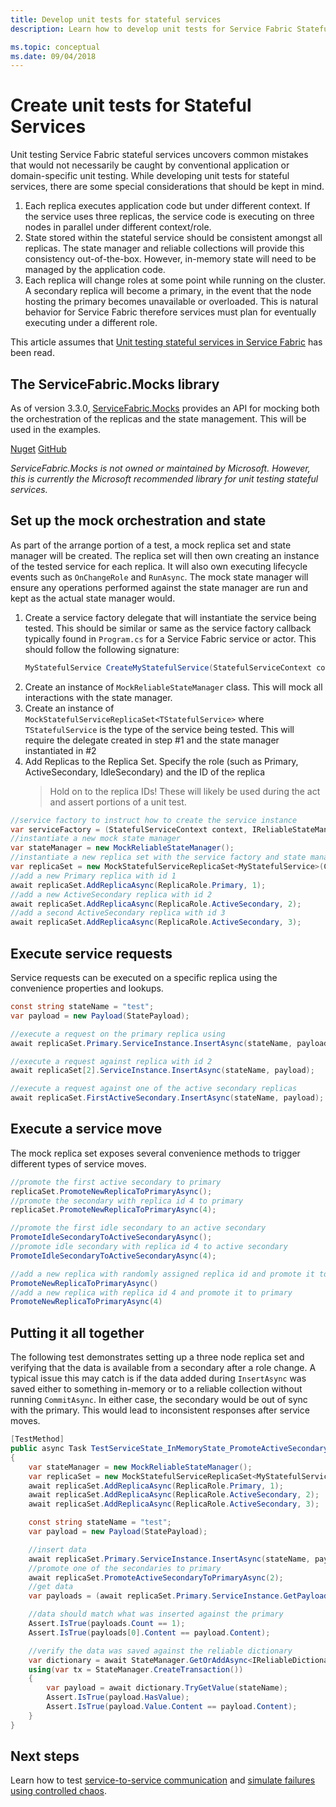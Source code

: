 ```yaml
---
title: Develop unit tests for stateful services
description: Learn how to develop unit tests for Service Fabric Stateful Services.

ms.topic: conceptual
ms.date: 09/04/2018
---
```


# Create unit tests for Stateful Services
Unit testing Service Fabric stateful services uncovers common mistakes that would not necessarily be caught by conventional application or domain-specific unit testing. While developing unit tests for stateful services, there are some special considerations that should be kept in mind.

1. Each replica executes application code but under different context. If the service uses three replicas, the service code is executing on three nodes in parallel under different context/role.
2. State stored within the stateful service should be consistent amongst all replicas. The state manager and reliable collections will provide this consistency out-of-the-box. However, in-memory state will need to be managed by the application code.
3. Each replica will change roles at some point while running on the cluster. A secondary replica will become a primary, in the event that the node hosting the primary becomes unavailable or overloaded. This is natural behavior for Service Fabric therefore services must plan for eventually executing under a different role.

This article assumes that [Unit testing stateful services in Service Fabric](service-fabric-concepts-unit-testing.md) has been read.

## The ServiceFabric.Mocks library
As of version 3.3.0, [ServiceFabric.Mocks](https://www.nuget.org/packages/ServiceFabric.Mocks/) provides an API for mocking both the orchestration of the replicas and the state management. This will be used in the examples.

[Nuget](https://www.nuget.org/packages/ServiceFabric.Mocks/)
[GitHub](https://github.com/loekd/ServiceFabric.Mocks)

*ServiceFabric.Mocks is not owned or maintained by Microsoft. However, this is currently the Microsoft recommended library for unit testing stateful services.*

## Set up the mock orchestration and state
As part of the arrange portion of a test, a mock replica set and state manager will be created. The replica set will then own creating an instance of the tested service for each replica. It will also own executing lifecycle events such as `OnChangeRole` and `RunAsync`. The mock state manager will ensure any operations performed against the state manager are run and kept as the actual state manager would.

1. Create a service factory delegate that will instantiate the service being tested. This should be similar or same as the service factory callback typically found in `Program.cs` for a Service Fabric service or actor. This should follow the following signature:
   ```csharp
   MyStatefulService CreateMyStatefulService(StatefulServiceContext context, IReliableStateManagerReplica2 stateManager)
   ```
2. Create an instance of `MockReliableStateManager` class. This will mock all interactions with the state manager.
3. Create an instance of `MockStatefulServiceReplicaSet<TStatefulService>` where `TStatefulService` is the type of the service being tested. This will require the delegate created in step #1 and the state manager instantiated in #2
4. Add Replicas to the Replica Set. Specify the role (such as Primary, ActiveSecondary, IdleSecondary) and the ID of the replica
   > Hold on to the replica IDs! These will likely be used during the act and assert portions of a unit test.

```csharp
//service factory to instruct how to create the service instance
var serviceFactory = (StatefulServiceContext context, IReliableStateManagerReplica2 stateManager) => new MyStatefulService(context, stateManager);
//instantiate a new mock state manager
var stateManager = new MockReliableStateManager();
//instantiate a new replica set with the service factory and state manager
var replicaSet = new MockStatefulServiceReplicaSet<MyStatefulService>(CreateStatefulService, stateManager);
//add a new Primary replica with id 1
await replicaSet.AddReplicaAsync(ReplicaRole.Primary, 1);
//add a new ActiveSecondary replica with id 2
await replicaSet.AddReplicaAsync(ReplicaRole.ActiveSecondary, 2);
//add a second ActiveSecondary replica with id 3
await replicaSet.AddReplicaAsync(ReplicaRole.ActiveSecondary, 3);
```

## Execute service requests
Service requests can be executed on a specific replica using the convenience properties and lookups.
```csharp
const string stateName = "test";
var payload = new Payload(StatePayload);

//execute a request on the primary replica using
await replicaSet.Primary.ServiceInstance.InsertAsync(stateName, payload);

//execute a request against replica with id 2
await replicaSet[2].ServiceInstance.InsertAsync(stateName, payload);

//execute a request against one of the active secondary replicas
await replicaSet.FirstActiveSecondary.InsertAsync(stateName, payload);
```

## Execute a service move
The mock replica set exposes several convenience methods to trigger different types of service moves.
```csharp
//promote the first active secondary to primary
replicaSet.PromoteNewReplicaToPrimaryAsync();
//promote the secondary with replica id 4 to primary
replicaSet.PromoteNewReplicaToPrimaryAsync(4);

//promote the first idle secondary to an active secondary
PromoteIdleSecondaryToActiveSecondaryAsync();
//promote idle secondary with replica id 4 to active secondary
PromoteIdleSecondaryToActiveSecondaryAsync(4);

//add a new replica with randomly assigned replica id and promote it to primary
PromoteNewReplicaToPrimaryAsync()
//add a new replica with replica id 4 and promote it to primary
PromoteNewReplicaToPrimaryAsync(4)
```

## Putting it all together
The following test demonstrates setting up a three node replica set and verifying that the data is available from a secondary after a role change. A typical issue this may catch is if the data added during `InsertAsync` was saved either to something in-memory or to a reliable collection without running `CommitAsync`. In either case, the secondary would be out of sync with the primary. This would lead to inconsistent responses after service moves.

```csharp
[TestMethod]
public async Task TestServiceState_InMemoryState_PromoteActiveSecondary()
{
    var stateManager = new MockReliableStateManager();
    var replicaSet = new MockStatefulServiceReplicaSet<MyStatefulService>(CreateStatefulService, stateManager);
    await replicaSet.AddReplicaAsync(ReplicaRole.Primary, 1);
    await replicaSet.AddReplicaAsync(ReplicaRole.ActiveSecondary, 2);
    await replicaSet.AddReplicaAsync(ReplicaRole.ActiveSecondary, 3);

    const string stateName = "test";
    var payload = new Payload(StatePayload);

    //insert data
    await replicaSet.Primary.ServiceInstance.InsertAsync(stateName, payload);
    //promote one of the secondaries to primary
    await replicaSet.PromoteActiveSecondaryToPrimaryAsync(2);
    //get data
    var payloads = (await replicaSet.Primary.ServiceInstance.GetPayloadsAsync()).ToList();

    //data should match what was inserted against the primary
    Assert.IsTrue(payloads.Count == 1);
    Assert.IsTrue(payloads[0].Content == payload.Content);

    //verify the data was saved against the reliable dictionary
    var dictionary = await StateManager.GetOrAddAsync<IReliableDictionary<string, Payload>>(MyStatefulService.StateManagerDictionaryKey);
    using(var tx = StateManager.CreateTransaction())
    {
        var payload = await dictionary.TryGetValue(stateName);
        Assert.IsTrue(payload.HasValue);
        Assert.IsTrue(payload.Value.Content == payload.Content);
    }
}
```

## Next steps
Learn how to test [service-to-service communication](service-fabric-testability-scenarios-service-communication.md) and [simulate failures using controlled chaos](service-fabric-controlled-chaos.md).
